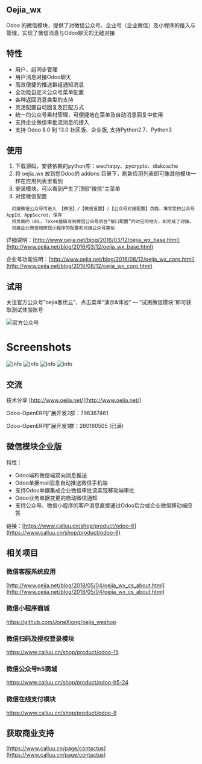 ## Oejia_wx
Odoo 的微信模块，提供了对微信公众号、企业号（企业微信）及小程序的接入与管理，实现了微信消息与Odoo聊天的无缝对接

## 特性
* 用户、组同步管理
* 用户消息对接Odoo聊天
* 高效便捷的推送群组通知消息
* 全功能自定义公众号菜单配置
* 各种返回消息类型的支持
* 灵活配置自动回复及匹配方式
* 统一的公众号素材管理，可便捷地在菜单及自动消息回复中使用
* 支持企业微信审批流消息的接入
* 支持 Odoo 8.0 到 13.0 社区版、企业版, 支持Python2.7、Python3

## 使用
1. 下载源码，安装依赖的python库：wechatpy、pycrypto、diskcache
2. 将 oejia_wx 放到您Odoo的 addons 目录下，刷新应用列表即可像其他模块一样在应用列表里看到
3. 安装模块，可以看到产生了顶部“微信”主菜单
4. 对接微信配置
```
  对接微信公众号可进入 【微信】/【微信设置】/【公众号对接配置】页面，填写您的公众号 AppId、AppSecret，保存
  将页面的 URL、Token值填写到微信公众号后台“接口配置”的对应的地方，即完成了对接。
  对接企业微信和微信小程序的配置和对接公众号类似
```


详细说明：[http://www.oejia.net/blog/2016/03/12/oejia_wx_base.html](http://www.oejia.net/blog/2016/03/12/oejia_wx_base.html)

企业号功能说明：[http://www.oejia.net/blog/2016/08/12/oejia_wx_corp.html](http://www.oejia.net/blog/2016/08/12/oejia_wx_corp.html)

## 试用

关注官方公众号“oejia客优云”，点击菜单“演示&体验” — “试用微信模块”即可获取测试体验账号

![官方公众号](http://oejia.net/static/img/oejia_gzh.jpg)

Screenshots
========
![info](https://github.com/JoneXiong/oejia_wx/raw/10.0/static/description/2016-01-17_234224.jpg)
![info](https://github.com/JoneXiong/oejia_wx/raw/10.0/static/description/2016-01-17_234349.jpg)
![info](https://github.com/JoneXiong/oejia_wx/raw/10.0/static/description/2016-01-18_200713.jpg)
![info](https://github.com/JoneXiong/oejia_wx/raw/10.0/static/description/2016-01-18_183011.jpg)

## 交流
技术分享
[http://www.oejia.net/](http://www.oejia.net/)

Odoo-OpenERP扩展开发2群：796367461

Odoo-OpenERP扩展开发1群：260160505 (已满)

## 微信模块企业版
特性：
- Odoo端和微信端双向消息推送
- Odoo单据mail消息自动推送微信手机端
- 支持Odoo单据集成企业微信审批流实现移动端审批
- Odoo业务单据变更的自动微信通知
- 支持公众号、微信小程序的客户消息直接通过Odoo后台或企业微信移动端应答

链接：[https://www.calluu.cn/shop/product/odoo-6](https://www.calluu.cn/shop/product/odoo-6)

## 相关项目
### 微信客服系统应用
[http://www.oejia.net/blog/2018/05/04/oejia_wx_cs_about.html](http://www.oejia.net/blog/2018/05/04/oejia_wx_cs_about.html)

### 微信小程序商城
https://github.com/JoneXiong/oejia_weshop

### 微信扫码及授权登录模块
https://www.calluu.cn/shop/product/odoo-15

### 微信公众号h5商城
https://www.calluu.cn/shop/product/odoo-h5-24

### 微信在线支付模块
https://www.calluu.cn/shop/product/odoo-8

## 获取商业支持

[https://www.calluu.cn/page/contactus](https://www.calluu.cn/page/contactus)
